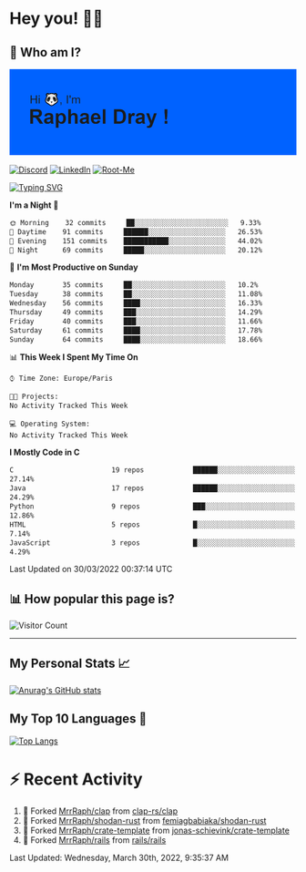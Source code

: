 # **Hey you! 👋🏼**

## **🔎 Who am I?**

<img src="https://github.com/MrrRaph/MrrRaph/blob/master/header.png?raw=true">

[![Discord](https://img.shields.io/badge/Discord-7289DA?style=for-the-badge&logo=discord&logoColor=white
)](https://discordapp.com/users/MrRaph#4214/)
[![LinkedIn](https://img.shields.io/badge/LinkedIn-0077B5?style=for-the-badge&logo=linkedin&logoColor=white)](https://www.linkedin.com/in/raphaeldray/)
[![Root-Me](https://img.shields.io/badge/dynamic/json?color=yellowgreen&label=Root-me%20Score&query=score&style=for-the-badge&url=https://raw.githubusercontent.com/MrrRaph/MrrRaph/master/root-me-stats.json&logoColor=white)](https://www.root-me.org/PandHacker)


[![Typing SVG](https://readme-typing-svg.herokuapp.com?font=glory&size=23&multiline=true&height=65&lines=CyberSecurity+Engineer+%F0%9F%92%BB;Freelance+Fullstack+Developer)](https://git.io/typing-svg)

<!--START_SECTION:waka-->
**I'm a Night 🦉** 

```text
🌞 Morning    32 commits     ██░░░░░░░░░░░░░░░░░░░░░░░   9.33% 
🌆 Daytime    91 commits     ██████░░░░░░░░░░░░░░░░░░░   26.53% 
🌃 Evening    151 commits    ███████████░░░░░░░░░░░░░░   44.02% 
🌙 Night      69 commits     █████░░░░░░░░░░░░░░░░░░░░   20.12%

```
📅 **I'm Most Productive on Sunday** 

```text
Monday       35 commits     ██░░░░░░░░░░░░░░░░░░░░░░░   10.2% 
Tuesday      38 commits     ██░░░░░░░░░░░░░░░░░░░░░░░   11.08% 
Wednesday    56 commits     ████░░░░░░░░░░░░░░░░░░░░░   16.33% 
Thursday     49 commits     ███░░░░░░░░░░░░░░░░░░░░░░   14.29% 
Friday       40 commits     ███░░░░░░░░░░░░░░░░░░░░░░   11.66% 
Saturday     61 commits     ████░░░░░░░░░░░░░░░░░░░░░   17.78% 
Sunday       64 commits     ████░░░░░░░░░░░░░░░░░░░░░   18.66%

```


📊 **This Week I Spent My Time On** 

```text
⌚︎ Time Zone: Europe/Paris

🐱‍💻 Projects: 
No Activity Tracked This Week

💻 Operating System: 
No Activity Tracked This Week

```

**I Mostly Code in C** 

```text
C                        19 repos            ██████░░░░░░░░░░░░░░░░░░░   27.14% 
Java                     17 repos            ██████░░░░░░░░░░░░░░░░░░░   24.29% 
Python                   9 repos             ███░░░░░░░░░░░░░░░░░░░░░░   12.86% 
HTML                     5 repos             █░░░░░░░░░░░░░░░░░░░░░░░░   7.14% 
JavaScript               3 repos             █░░░░░░░░░░░░░░░░░░░░░░░░   4.29%

```



 Last Updated on 30/03/2022 00:37:14 UTC
<!--END_SECTION:waka-->

## **📊 How popular this page is?**

![Visitor Count](https://profile-counter.glitch.me/MrrRaph/count.svg)

---

## **My Personal Stats 📈**

[![Anurag's GitHub stats](https://github-readme-stats.vercel.app/api?username=mrrraph&count_private=true&show_icons=true&title_color=fff&text_color=fff&bg_color=30,36d1dc,904e95)](https://github.com/anuraghazra/github-readme-stats)

## **My Top 10 Languages 📣**

[![Top Langs](https://github-readme-stats.vercel.app/api/top-langs/?username=mrrraph&langs_count=10&layout=compact&hide=html,css&hide_title=true)](https://github.com/anuraghazra/github-readme-stats)


# **⚡ Recent Activity**

<!--RECENT_ACTIVITY:start-->
1. 🔱 Forked [MrrRaph/clap](https://github.com/MrrRaph/clap) from [clap-rs/clap](https://github.com/clap-rs/clap)
2. 🔱 Forked [MrrRaph/shodan-rust](https://github.com/MrrRaph/shodan-rust) from [femiagbabiaka/shodan-rust](https://github.com/femiagbabiaka/shodan-rust)
3. 🔱 Forked [MrrRaph/crate-template](https://github.com/MrrRaph/crate-template) from [jonas-schievink/crate-template](https://github.com/jonas-schievink/crate-template)
4. 🔱 Forked [MrrRaph/rails](https://github.com/MrrRaph/rails) from [rails/rails](https://github.com/rails/rails)
<!--RECENT_ACTIVITY:end-->
<!--RECENT_ACTIVITY:last_update-->
Last Updated: Wednesday, March 30th, 2022, 9:35:37 AM
<!--RECENT_ACTIVITY:last_update_end-->
